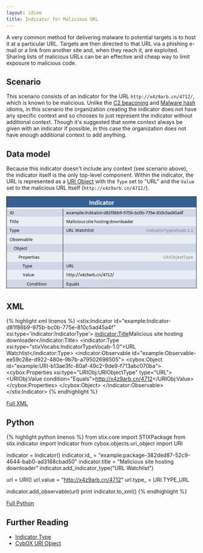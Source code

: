 ```yaml
---
layout: idiom
title: Indicator for Malicious URL
---
```


A very common method for delivering malware to potential targets is to host it at a particular URL. Targets are then directed to that URL via a phishing e-mail or a link from another site and, when they reach it, are exploited. Sharing lists of malicious URLs can be an effective and cheap way to limit exposure to malicious code.

## Scenario

This scenario consists of an indicator for the URL `http://x4z9arb.cn/4712/`, which is known to be malicious. Unlike the [C2 beaconing](/idioms/indicator/c2-indicator) and [Malware hash](/idioms/indicator/malware-hash) idioms, in this scenario the organization creating the indicator does not have any specific context and so chooses to just represent the indicator without additional context. Though it's suggested that some context always be given with an indicator if possible, in this case the organization does not have enough additional context to add anything.

## Data model

Because this indicator doesn't include any context (see scenario above), the indicator itself is the only top-level component. Within the indicator, the URL is represented as a [URI Object](/documentation/URIObj/URIObjectType) with the `Type` set to "URL" and the `Value` set to the malicious URL itself (`http://x4z9arb.cn/4712/`).

![URL Indicator Diagram](diagram.png)



## XML

{% highlight xml linenos %}
<stix:Indicator id="example:Indicator-d81f86b9-975b-bc0b-775e-810c5ad45a4f" xsi:type='indicator:IndicatorType'>
    <indicator:Title>Malicious site hosting downloader</indicator:Title>
    <indicator:Type xsi:type="stixVocabs:IndicatorTypeVocab-1.0">URL Watchlist</indicator:Type>
    <indicator:Observable id="example:Observable-ee59c28e-d922-480e-9b7b-a79502696505">
        <cybox:Object id="example:URI-b13ae3fc-80af-49c2-9de9-f713abc070ba">
            <cybox:Properties xsi:type="URIObj:URIObjectType" type="URL">
                <URIObj:Value condition="Equals">http://x4z9arb.cn/4712</URIObj:Value>
            </cybox:Properties>
        </cybox:Object>
    </indicator:Observable>
</stix:Indicator>
{% endhighlight %}

[Full XML](indicator-for-malicious-url.xml)

## Python

{% highlight python linenos %}
from stix.core import STIXPackage
from stix.indicator import Indicator
from cybox.objects.uri_object import URI

indicator = Indicator()
indicator.id_ = "example:package-382ded87-52c9-4644-bab0-ad3168cbad50"
indicator.title = "Malicious site hosting downloader"
indicator.add_indicator_type("URL Watchlist")
    
url = URI()
url.value = "http://x4z9arb.cn/4712"
url.type_ =  URI.TYPE_URL
    
indicator.add_observable(url)
print indicator.to_xml()
{% endhighlight %}

[Full Python](indicator-for-malicious-url.py)

## Further Reading

* [Indicator Type](/documentation/indicator/IndicatorType)
* [CybOX URI Object](/documentation/URIObj/URIObjectType)